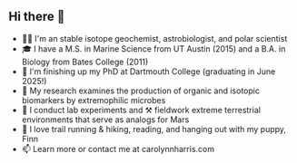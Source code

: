## Hi there 👋
- 👩‍🔬 I'm an stable isotope geochemist, astrobiologist, and polar scientist   
- 🎓 I have a M.S. in Marine Science from UT Austin (2015) and a B.A. in Biology from Bates College (2011)
- 🍾 I'm finishing up my PhD at Dartmouth College (graduating in June 2025!)
- 🦠 My research examines the production of organic and isotopic biomarkers by extremophilic microbes
- 🧪 I conduct lab experiments and ⚒️ fieldwork extreme terrestrial environments that serve as analogs for Mars
- 🥾 I love trail running & hiking, reading, and hanging out with my puppy, Finn 
- 📫 Learn more or contact me at carolynnharris.com

